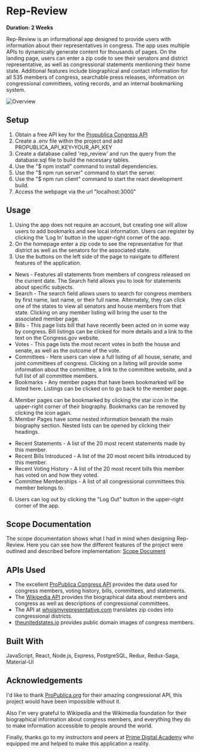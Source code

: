 # Rep-Review

**Duration: 2 Weeks**

Rep-Review is an informational app designed to provide users with information about their representatives in congress. The app uses multiple APIs to dynamically generate content for thousands of pages. On the landing page, users can enter a zip code to see their senators and district representative, as well as congressional statements mentioning their home state. Additional features include biographical and contact information for all 535 members of congress, searchable press releases, information on congressional committees, voting records, and an internal bookmarking system.

![Overview](public/images/example.gif)



## Setup

1. Obtain a free API key for the [Propublica Congress API](https://www.propublica.org/datastore/api/propublica-congress-api)
2. Create a .env file within the project and add PROPUBLICA_API_KEY=YOUR_API_KEY
3. Create a database called 'rep_review' and run the query from the database.sql file to build the necessary tables. 
2. Use the "$ npm install" command to install dependencies.
3. Use the "$ npm run server" command to start the server. 
4. Use the "$ npm run client" command to start the react development build. 
5. Access the webpage via the url "localhost:3000"


## Usage

1. Using the app does not require an account, but creating one will allow users to add bookmarks and see local information. Users can register by clicking the 'Log In' button in the upper-right corner of the app.
2. On the homepage enter a zip code to see the representative for that district as well as the senators for the associated state. 
3. Use the buttons on the left side of the page to navigate to different features of the application.
  - News - Features all statements from members of congress released on the current date. The Search field allows you to look for statements about specific subjects.
  - Search - The search field allows users to search for congress members by first name, last name, or their full name. Alternately, they can click one of the states to view all senators and house members from that state. Clicking on any member listing will bring the user to the associated member page.
  - Bills - This page lists bill that have recently been acted on in some way by congress. Bill listings can be clicked for more details and a link to the text on the Congress.gov website.
  - Votes - This page lists the most recent votes in both the house and senate, as well as the outcome of the vote.
  - Committees - Here users can view a full listing of all house, senate, and joint committees of congress. Clicking on a listing will provide some information about the committee, a link to the committee website, and a full list of all committee members.
  - Bookmarks - Any member pages that have been bookmarked will be listed here. Listings can be clicked on to go back to the member page.
4. Member pages can be bookmarked by clicking the star icon in the upper-right corner of their biography. Bookmarks can be removed by clicking the icon again. 
5. Member Pages have some nested information beneath the main biography section. Nested lists can be opened by clicking their headings.
  - Recent Statements - A list of the 20 most recent statements made by this member.
  - Recent Bills Introduced - A list of the 20 most recent bills introduced by this member.
  - Recent Voting History - A list of the 20 most recent bills this member has voted on and how they voted.
  - Committee Memberships - A list of all congressional committees this member belongs to.
6. Users can log out by clicking the "Log Out" button in the upper-right corner of the app.


## Scope Documentation

The scope documentation shows what I had in mind when designing Rep-Review. Here you can see how the different features of the project were outlined and described before implementation: [Scope Document](https://docs.google.com/document/d/e/2PACX-1vRHPk9CBIjgbx_mPQGPxvghJ-Ndj0X2SyAi8eIlchOCfSFeDtbu-8IUAsgxCkHgZh-nITrEJ5AcBv4z/pub)


## APIs Used

- The excellent [ProPublica Congress API](https://projects.propublica.org/api-docs/congress-api/) provides the data used for congress members, voting history, bills, committees, and statements.
- The [Wikipedia API](https://www.mediawiki.org/wiki/API:Main_page) provides the biographical data about members and congress as well as descriptions of congressional committees.
- The API at [whoismyrepresentative.com](https://whoismyrepresentative.com/api) translates zip codes into congressional districts.
- [theunitedstates.io](https://github.com/unitedstates/images) provides public domain images of congress members.


## Built With

JavaScript, React, Node.js, Express, PostgreSQL, Redux, Redux-Saga, Material-UI


## Acknowledgements

I'd like to thank [ProPublica.org](https://www.propublica.org/) for their amazing congressional API, this project would have been impossible without it.

Also I'm very grateful to Wikipedia and the Wikimedia foundation for their biographical information about congress members, and everything they do to make information accessible to people around the world.

Finally, thanks go to my instructors and peers at [Prime Digital Academy](https://www.primeacademy.io) who equipped me and helped to make this application a reality.